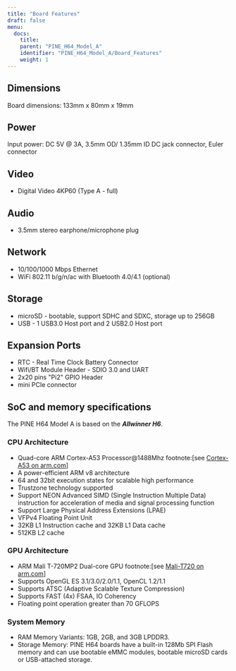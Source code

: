```yaml
---
title: "Board Features"
draft: false
menu:
  docs:
    title:
    parent: "PINE_H64_Model_A"
    identifier: "PINE_H64_Model_A/Board_Features"
    weight: 1
---
```


## Dimensions

Board dimensions: 133mm x 80mm x 19mm

## Power

Input power: DC 5V @ 3A, 3.5mm OD/ 1.35mm ID DC jack connector, Euler connector

## Video

* Digital Video 4KP60 (Type A - full)

## Audio

* 3.5mm stereo earphone/microphone plug

## Network

* 10/100/1000 Mbps Ethernet
* WiFi 802.11 b/g/n/ac with Bluetooth 4.0/4.1 (optional)

## Storage

* microSD - bootable, support SDHC and SDXC, storage up to 256GB
* USB -	1 USB3.0 Host port and 2 USB2.0 Host port

## Expansion Ports

* RTC - Real Time Clock Battery Connector
* Wifi/BT Module Header - SDIO 3.0 and UART
* 2x20 pins "Pi2" GPIO Header
* mini PCIe connector

## SoC and memory specifications

The PINE H64 Model A is based on the ***Allwinner H6***.

### CPU Architecture

* Quad-core ARM Cortex-A53 Processor@1488Mhz footnote:[see [Cortex-A53 on arm.com](https://www.arm.com/products/processors/cortex-a/cortex-a53-processor.php)]
* A power-efficient ARM v8 architecture
* 64 and 32bit execution states for scalable high performance
* Trustzone technology supported
* Support NEON Advanced SIMD (Single Instruction Multiple Data) instruction for acceleration of media and signal processing function
* Support Large Physical Address Extensions (LPAE)
* VFPv4 Floating Point Unit
* 32KB L1 Instruction cache and 32KB L1 Data cache
* 512KB L2 cache

### GPU Architecture

* ARM Mali T-720MP2 Dual-core GPU footnote:[see [Mali-T720 on arm.com](https://developer.arm.com/products/graphics-and-multimedia/mali-gpus/mali-t720-gpu)]
* Supports OpenGL ES 3.1/3.0/2.0/1.1, OpenCL 1.2/1.1
* Supports ATSC (Adaptive Scalable Texture Compression)
* Supports FAST (4x) FSAA, IO Coherency
* Floating point operation greater than 70 GFLOPS

### System Memory

* RAM Memory Variants: 1GB, 2GB, and 3GB LPDDR3.
* Storage Memory: PINE H64 boards have a built-in 128Mb SPI Flash memory and can use bootable eMMC modules, bootable microSD cards or USB-attached storage.
